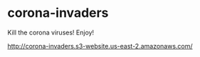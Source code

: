 # corona-invaders

Kill the corona viruses! Enjoy!

http://corona-invaders.s3-website.us-east-2.amazonaws.com/
